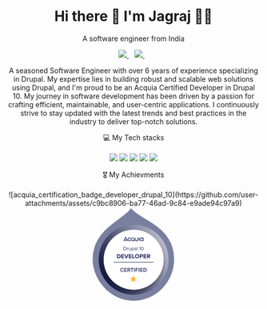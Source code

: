 <h1 align='center'>
  Hi there 👋 I'm Jagraj 👨‍💻
</h1>

<p align='center'>
  A software engineer from India
</p>

<p align='center'>
  <a href="https://www.drupal.org/u/jagraj_singh_gill">
    <img src="https://img.shields.io/badge/Drupal-0678BE?style=for-the-badge&logo=drupal&logoColor=white" />        
  </a>&nbsp;&nbsp;
  <a href="https://www.linkedin.com/in/jagraj-singh-gill">
    <img src="https://img.shields.io/badge/linkedin-%230077B5.svg?&style=for-the-badge&logo=linkedin&logoColor=white" />
  </a>&nbsp;&nbsp;
</p>

 <p align='center'>A seasoned Software Engineer with over 6 years of experience specializing in Drupal. My expertise lies in building robust and scalable web solutions using Drupal, and I'm proud to be an Acquia Certified Developer in Drupal 10. My journey in software development has been driven by a passion for crafting efficient, maintainable, and user-centric applications. I continuously strive to stay updated with the latest trends and best practices in the industry to deliver top-notch solutions.
 <p/>

<p align='center'>
  💻 My Tech stacks<br/><br/>
  <img src="https://img.shields.io/badge/Drupal-0678BE?style=for-the-badge&logo=drupal&logoColor=white" />
  <img src="https://img.shields.io/badge/PHP-777BB4?style=for-the-badge&logo=php&logoColor=white" />
  <img src="https://img.shields.io/badge/contentful-2478CC?style=for-the-badge&logo=contentful&logoColor=white" />
  <img src="https://img.shields.io/badge/React-20232A?style=for-the-badge&logo=react&logoColor=61DAFB" />
  <img src="https://img.shields.io/badge/Docker-2CA5E0?style=for-the-badge&logo=docker&logoColor=white" />
</p>

<p align='center'>
  🎖 My Achievments<br/><br/>
  ![acquia_certification_badge_developer_drupal_10](https://github.com/user-attachments/assets/c9bc8906-ba77-46ad-9c84-e9ade94c97a9)
<svg width="164" height="187" viewBox="0 0 164 187" fill="none" xmlns="http://www.w3.org/2000/svg">
<path fill-rule="evenodd" clip-rule="evenodd" d="M77.0699 1.65698C73.9785 5.8181 69.8609 9.84072 64.4937 14.2526L64.4909 14.2549C60.4707 17.556 56.0573 20.8294 51.4926 24.2028L51.4726 24.2175L50.8543 24.6677C50.8503 24.6707 50.8463 24.6736 50.8424 24.6765C45.5921 28.5328 41.036 31.9509 36.5081 35.6924L36.4958 35.7025L36.4835 35.7126C19.21 49.8547 0.49408 69.8066 0.326172 104.593C0.346783 143.483 34.2294 186.654 82.0086 186.657C92.9492 186.649 103.769 184.398 113.787 180.046C123.805 175.694 132.803 169.335 140.214 161.37L140.237 161.345L140.261 161.319C154.876 145.924 163.109 125.654 163.326 104.533C163.314 67.0588 142.537 47.7191 123.385 34.3415L123.373 34.3331C118.123 30.6492 112.632 27.2304 107.311 23.9598L107.309 23.9584L105.733 22.9928C105.473 22.8326 105.213 22.6726 104.953 22.5128C100.457 19.7463 96.0285 17.0216 91.9391 14.2402C85.5874 9.91888 80.7262 5.91227 77.0699 1.65698Z" fill="#797F9F"/>
<path fill-rule="evenodd" clip-rule="evenodd" d="M82.3262 164.657C115.463 164.657 142.326 137.794 142.326 104.657C142.326 71.5199 115.463 44.657 82.3262 44.657C49.1891 44.657 22.3262 71.5199 22.3262 104.657C22.3262 137.794 49.1891 164.657 82.3262 164.657ZM82.3262 174.657C120.986 174.657 152.326 143.317 152.326 104.657C152.326 65.997 120.986 34.657 82.3262 34.657C43.6662 34.657 12.3262 65.997 12.3262 104.657C12.3262 143.317 43.6662 174.657 82.3262 174.657Z" fill="url(#paint0_linear_1002_36300)"/>
<g filter="url(#filter0_d_1002_36300)">
<circle cx="82.3262" cy="104.657" r="60" fill="white"/>
</g>
<path d="M73.794 61.6536C74.3817 61.6598 74.9458 61.8854 75.3756 62.2863C75.5419 61.859 75.7666 61.4568 76.0434 61.0913C75.4021 60.5875 74.6095 60.3151 73.794 60.318C72.8152 60.318 71.8765 60.7068 71.1844 61.3989C70.4923 62.0911 70.1035 63.0297 70.1035 64.0085C70.1035 64.9873 70.4923 65.926 71.1844 66.6181C71.8765 67.3102 72.8152 67.699 73.794 67.699C74.6095 67.702 75.4021 67.4295 76.0434 66.9258C75.7666 66.5603 75.5419 66.1581 75.3756 65.7308C75.0942 65.9932 74.7527 66.1826 74.3811 66.2825C74.0095 66.3825 73.6191 66.3898 73.244 66.3039C72.8689 66.218 72.5205 66.0414 72.2295 65.7897C71.9384 65.538 71.7134 65.2189 71.5742 64.8601C71.4351 64.5013 71.3859 64.1139 71.4311 63.7318C71.4763 63.3497 71.6145 62.9844 71.8335 62.668C72.0525 62.3516 72.3458 62.0937 72.6875 61.9169C73.0293 61.7401 73.4092 61.6497 73.794 61.6536V61.6536ZM66.1669 58.9824C66.0539 58.9812 65.9432 59.0141 65.8491 59.0768C65.7551 59.1395 65.6821 59.2291 65.6397 59.3339L61.9844 67.4179H63.4254L63.9526 66.258H68.3813L68.9085 67.4179H70.3495L66.6942 59.3339C66.6563 59.2261 66.5843 59.1335 66.4892 59.0701C66.3942 59.0067 66.281 58.9759 66.1669 58.9824ZM64.5502 64.9575L66.1669 61.3725L67.7837 64.9575H64.5502ZM92.5629 67.4179H93.9336V60.4586H92.5629V67.4179ZM83.6353 64.0085C83.636 63.0536 83.2666 62.1356 82.6046 61.4474C81.9426 60.7592 81.0396 60.3544 80.0854 60.318C80.0151 60.318 79.98 60.3532 80.0151 60.3883C80.2551 60.931 80.6157 61.4119 81.0696 61.7942C81.8428 62.3917 82.2997 63.0947 82.2997 63.9734C82.2997 64.278 82.2397 64.5797 82.1231 64.8611C82.0066 65.1426 81.8357 65.3983 81.6203 65.6137C81.4049 65.8291 81.1492 66 80.8677 66.1165C80.5863 66.2331 80.2846 66.2931 79.98 66.2931C79.6754 66.2931 79.3737 66.2331 79.0923 66.1165C78.8108 66 78.5551 65.8291 78.3397 65.6137C78.1243 65.3983 77.9534 65.1426 77.8368 64.8611C77.7202 64.5797 77.6602 64.278 77.6602 63.9734C77.6602 63.0947 78.1172 62.3917 78.8553 61.7942C79.3128 61.4154 79.6742 60.9337 79.9097 60.3883C79.9448 60.318 79.9448 60.2829 79.8745 60.2829C78.908 60.3013 77.9873 60.6982 77.3103 61.3883C76.6333 62.0785 76.2542 63.0067 76.2543 63.9734C76.2818 64.9245 76.679 65.8273 77.3615 66.4902C78.0441 67.1531 78.9582 67.5237 79.9097 67.5233C80.8095 67.5471 81.6902 67.2617 82.4052 66.7149L83.073 67.3827H85.1115L83.2487 65.6253C83.4989 65.1228 83.6311 64.5699 83.6353 64.0085V64.0085ZM100.612 60.4586V61.513L100.33 61.267C100.066 60.9546 99.738 60.7021 99.3683 60.5264C98.9986 60.3506 98.5957 60.2556 98.1865 60.2477C97.7456 60.2391 97.3084 60.3293 96.907 60.5118C96.5056 60.6943 96.1501 60.9643 95.8667 61.3022C95.2312 62.0169 94.8918 62.947 94.9177 63.9031C94.8845 64.8815 95.2236 65.8362 95.8667 66.5743C96.1486 66.8876 96.4915 67.1399 96.8744 67.3159C97.2573 67.4918 97.6721 67.5877 98.0934 67.5975C98.5147 67.6074 98.9336 67.5311 99.3243 67.3733C99.715 67.2155 100.069 66.9794 100.366 66.6798L100.612 66.4337V67.3827H101.982V60.4586H100.612ZM100.084 65.7308C99.8847 65.9615 99.6358 66.1444 99.356 66.2661C99.0761 66.3877 98.7726 66.445 98.4677 66.4337C98.1709 66.4352 97.8777 66.3696 97.6099 66.2418C97.3421 66.114 97.1066 65.9273 96.9212 65.6956C96.5131 65.1893 96.301 64.553 96.3237 63.9031C96.3082 63.2695 96.5344 62.6538 96.9563 62.1809C97.1399 61.9495 97.3759 61.7651 97.6448 61.6428C97.9137 61.5206 98.2078 61.4641 98.5028 61.4779C98.8077 61.4666 99.1113 61.5239 99.3911 61.6456C99.6709 61.7672 99.9199 61.9501 100.12 62.1809C100.522 62.6764 100.734 63.2998 100.717 63.9382C100.747 64.5953 100.52 65.2382 100.084 65.7308V65.7308ZM89.8565 63.9382C89.8565 65.3793 89.1184 66.2931 87.9585 66.2931C86.7986 66.2931 86.0254 65.3793 86.0254 63.9382V60.4586H84.6546V63.9382C84.6546 66.0822 86.0254 67.6287 87.9234 67.6287C89.8213 67.6287 91.2624 66.0822 91.2624 63.9382V60.4586H89.8565V63.9382Z" fill="#232C61"/>
<path d="M64.4633 85.6991C66.5433 85.6991 67.8833 84.2691 67.8833 82.3691C67.8833 80.4791 66.5433 79.0291 64.4633 79.0291H62.1833V85.6991H64.4633ZM64.4633 84.9591H63.0133V79.7691H64.4633C66.1133 79.7691 67.0233 80.9291 67.0233 82.3691C67.0233 83.7991 66.0833 84.9591 64.4633 84.9591ZM69.9053 85.6991V82.2791C70.1253 81.8891 70.7553 81.5091 71.2253 81.5091C71.3353 81.5091 71.4253 81.5191 71.5153 81.5291V80.7591C70.8553 80.7591 70.2953 81.1391 69.9053 81.6391V80.8691H69.1553V85.6991H69.9053ZM76.4661 85.6991V80.8691H75.7161V84.4191C75.4361 84.8091 74.8761 85.1491 74.2961 85.1491C73.6361 85.1491 73.2061 84.8991 73.2061 84.0491V80.8691H72.4561V84.2791C72.4561 85.3191 72.9861 85.8191 73.9961 85.8191C74.7161 85.8191 75.3461 85.4391 75.7161 85.0191V85.6991H76.4661ZM80.3439 85.8191C81.6139 85.8191 82.4939 84.8391 82.4939 83.2791C82.4939 81.7091 81.6139 80.7491 80.3439 80.7491C79.6639 80.7491 79.0639 81.0991 78.7139 81.5891V80.8691H77.9639V87.5391H78.7139V84.9691C79.1139 85.4991 79.6839 85.8191 80.3439 85.8191ZM80.1539 85.1491C79.5639 85.1491 78.9739 84.7891 78.7139 84.3691V82.1891C78.9739 81.7691 79.5639 81.4191 80.1539 81.4191C81.1239 81.4191 81.7039 82.2091 81.7039 83.2791C81.7039 84.3491 81.1239 85.1491 80.1539 85.1491ZM87.4565 85.6991V82.3791C87.4565 81.2091 86.6165 80.7491 85.5865 80.7491C84.7965 80.7491 84.1765 81.0091 83.6565 81.5491L84.0065 82.0691C84.4365 81.5991 84.9065 81.3991 85.4865 81.3991C86.1865 81.3991 86.7065 81.7691 86.7065 82.4091V83.2791C86.3165 82.8391 85.7665 82.6291 85.1065 82.6291C84.2865 82.6291 83.4265 83.1291 83.4265 84.2191C83.4265 85.2691 84.2965 85.8191 85.1065 85.8191C85.7565 85.8191 86.3165 85.5891 86.7065 85.1491V85.6991H87.4565ZM85.3865 85.2791C84.6765 85.2791 84.1865 84.8391 84.1865 84.2191C84.1865 83.6091 84.6765 83.1691 85.3865 83.1691C85.9065 83.1691 86.4165 83.3691 86.7065 83.7591V84.6791C86.4165 85.0791 85.9065 85.2791 85.3865 85.2791ZM89.7197 85.6991V79.0291H88.9697V85.6991H89.7197ZM95.6637 85.6991V79.0291H94.9337L93.2637 80.7491L93.7637 81.2591L94.8337 80.1191V85.6991H95.6637ZM99.5024 85.8191C101.322 85.8191 102.052 83.9891 102.052 82.3691C102.052 80.7391 101.322 78.9291 99.5024 78.9291C97.6724 78.9291 96.9524 80.7391 96.9524 82.3691C96.9524 83.9891 97.6724 85.8191 99.5024 85.8191ZM99.5024 85.0791C98.2324 85.0791 97.8024 83.6991 97.8024 82.3691C97.8024 81.0391 98.2324 79.6691 99.5024 79.6691C100.772 79.6691 101.202 81.0391 101.202 82.3691C101.202 83.6991 100.772 85.0791 99.5024 85.0791Z" fill="#232C61"/>
<path d="M51.9248 101.699C54.4208 101.699 56.1608 100.115 56.1608 97.6911C56.1608 95.2911 54.4208 93.6951 51.9128 93.6951H48.7568V101.699H51.9248ZM51.9128 100.199H50.4608V95.1951H51.9248C53.5568 95.1951 54.4208 96.2871 54.4208 97.6911C54.4208 99.0591 53.4968 100.199 51.9128 100.199ZM63.0341 101.699V100.199H59.0741V98.3751H62.9501V96.8751H59.0741V95.1951H63.0341V93.6951H57.3701V101.699H63.0341ZM68.7462 101.699L71.8302 93.6951H69.8982L67.6782 99.8391L65.4582 93.6951H63.5262L66.6102 101.699H68.7462ZM78.2333 101.699V100.199H74.2733V98.3751H78.1493V96.8751H74.2733V95.1951H78.2333V93.6951H72.5693V101.699H78.2333ZM84.5934 101.699V100.199H81.2094V93.6951H79.4934V101.699H84.5934ZM89.2171 101.843C91.6291 101.843 93.3931 100.115 93.3931 97.7031C93.3931 95.2911 91.6291 93.5631 89.2171 93.5631C86.7931 93.5631 85.0291 95.2911 85.0291 97.7031C85.0291 100.115 86.7931 101.843 89.2171 101.843ZM89.2171 100.331C87.7291 100.331 86.7811 99.1911 86.7811 97.7031C86.7811 96.2031 87.7291 95.0751 89.2171 95.0751C90.6931 95.0751 91.6411 96.2031 91.6411 97.7031C91.6411 99.1911 90.6931 100.331 89.2171 100.331ZM96.2929 101.699V98.8431H98.3329C100.061 98.8431 101.021 97.6671 101.021 96.2751C101.021 94.8711 100.073 93.6951 98.3329 93.6951H94.5889V101.699H96.2929ZM98.0929 97.3431H96.2929V95.1951H98.0929C98.7649 95.1951 99.2809 95.6031 99.2809 96.2751C99.2809 96.9351 98.7649 97.3431 98.0929 97.3431ZM107.753 101.699V100.199H103.793V98.3751H107.669V96.8751H103.793V95.1951H107.753V93.6951H102.089V101.699H107.753ZM115.577 101.699L113.765 98.6511C114.629 98.4471 115.529 97.6791 115.529 96.2751C115.529 94.7871 114.497 93.6951 112.829 93.6951H109.085V101.699H110.789V98.8551H112.037L113.609 101.699H115.577ZM112.589 97.3551H110.789V95.1951H112.589C113.261 95.1951 113.777 95.6031 113.777 96.2631C113.777 96.9471 113.261 97.3551 112.589 97.3551Z" fill="#232C61"/>
<path d="M41.9844 109.699L121.984 109.699" stroke="#232C61"/>
<path d="M59.3285 128.831C60.8025 128.831 61.7155 128.05 62.2765 127.17L61.1765 126.62C60.8245 127.225 60.1095 127.687 59.3285 127.687C57.8765 127.687 56.7985 126.565 56.7985 125.036C56.7985 123.485 57.8765 122.385 59.3285 122.385C60.1095 122.385 60.8245 122.836 61.1765 123.452L62.2655 122.88C61.7265 122 60.8025 121.241 59.3285 121.241C57.1615 121.241 55.4785 122.77 55.4785 125.036C55.4785 127.291 57.1615 128.831 59.3285 128.831ZM68.4326 128.699V127.566H64.6926V125.52H68.3556V124.387H64.6926V122.495H68.4326V121.362H63.4056V128.699H68.4326ZM75.5512 128.699L73.7472 125.817C74.6382 125.674 75.4962 124.959 75.4962 123.661C75.4962 122.297 74.5392 121.362 73.0872 121.362H69.8642V128.699H71.1512V125.96H72.4382L74.0552 128.699H75.5512ZM72.9222 124.827H71.1512V122.495H72.9222C73.6482 122.495 74.1762 122.946 74.1762 123.65C74.1762 124.365 73.6482 124.827 72.9222 124.827ZM79.8208 128.699V122.495H82.0428V121.362H76.3118V122.495H78.5338V128.699H79.8208ZM84.5304 128.699V121.362H83.2434V128.699H84.5304ZM87.4871 128.699V125.52H91.1501V124.387H87.4871V122.495H91.2271V121.362H86.2001V128.699H87.4871ZM93.7953 128.699V121.362H92.5083V128.699H93.7953ZM100.492 128.699V127.566H96.752V125.52H100.415V124.387H96.752V122.495H100.492V121.362H95.465V128.699H100.492ZM104.663 128.699C106.951 128.699 108.491 127.192 108.491 125.025C108.491 122.88 106.951 121.362 104.652 121.362H101.924V128.699H104.663ZM104.652 127.566H103.211V122.495H104.663C106.291 122.495 107.171 123.617 107.171 125.025C107.171 126.422 106.247 127.566 104.652 127.566Z" fill="#232C61"/>
<path d="M81.9844 135.699L83.6682 140.881H89.1173L84.7089 144.084L86.3928 149.267L81.9844 146.064L77.576 149.267L79.2598 144.084L74.8515 140.881H80.3005L81.9844 135.699Z" fill="url(#paint1_linear_1002_36300)"/>
<defs>
<filter id="filter0_d_1002_36300" x="18.3262" y="44.657" width="128" height="128" filterUnits="userSpaceOnUse" color-interpolation-filters="sRGB">
<feFlood flood-opacity="0" result="BackgroundImageFix"/>
<feColorMatrix in="SourceAlpha" type="matrix" values="0 0 0 0 0 0 0 0 0 0 0 0 0 0 0 0 0 0 127 0" result="hardAlpha"/>
<feOffset dy="4"/>
<feGaussianBlur stdDeviation="2"/>
<feComposite in2="hardAlpha" operator="out"/>
<feColorMatrix type="matrix" values="0 0 0 0 0 0 0 0 0 0 0 0 0 0 0 0 0 0 0.25 0"/>
<feBlend mode="normal" in2="BackgroundImageFix" result="effect1_dropShadow_1002_36300"/>
<feBlend mode="normal" in="SourceGraphic" in2="effect1_dropShadow_1002_36300" result="shape"/>
</filter>
<linearGradient id="paint0_linear_1002_36300" x1="41.4474" y1="174.657" x2="165.491" y2="106.211" gradientUnits="userSpaceOnUse">
<stop stop-color="#131942"/>
<stop offset="1" stop-color="#B7BACB"/>
</linearGradient>
<linearGradient id="paint1_linear_1002_36300" x1="77.6045" y1="150.699" x2="90.8949" y2="143.366" gradientUnits="userSpaceOnUse">
<stop stop-color="#EF9B16"/>
<stop offset="0.776042" stop-color="#FEC231"/>
</linearGradient>
</defs>
</svg>

</p>


  

